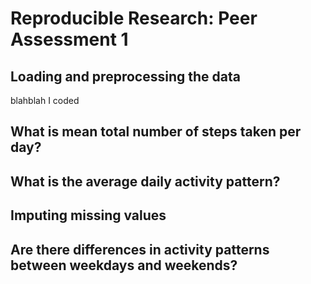 # Reproducible Research: Peer Assessment 1


## Loading and preprocessing the data
 blahblah I coded


## What is mean total number of steps taken per day?



## What is the average daily activity pattern?



## Imputing missing values



## Are there differences in activity patterns between weekdays and weekends?
